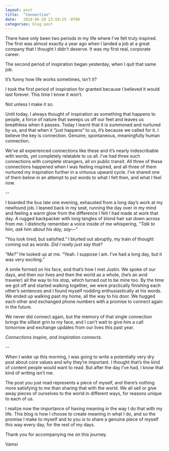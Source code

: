 ```yaml
---
layout: post
title:  "Connection"
date:   2018-06-20 23:59:15 -0700
categories: blog post
---
```

There have only been two periods in my life where I’ve felt truly inspired.  
The first was almost exactly a year ago when I landed a job at a great company that I thought I didn’t deserve.  It was my first real, corporate career. 

The second period of inspiration began yesterday, when I quit that same job.  

It’s funny how life works sometimes, isn’t it?

I took the first period of inspiration for granted because I believed it would last forever.  This time I know it won’t.  

Not unless I make it so. 

Until today, I always thought of inspiration as something that happens to people, a force of nature that sweeps us off our feet and leaves us breathless when it passes. Today I learnt that it is summoned and nurtured by us, and that when it “just happens” to us, it’s because we called for it. 
I believe the key is connection. Genuine, spontaneous, meaningfully human connection. 

We’ve all experienced connections like these and it’s nearly indescribable with words, yet completely relatable to us all. I’ve had three such connections with complete strangers, all on public transit. All three of these connections happened when I was feeling inspired, and all three of them nurtured my inspiration further in a virtuous upward cycle. I’ve shared one of them below in an attempt to put words to what I felt then, and what I feel now. 

--

I boarded the bus late one evening, exhausted from a long day’s work at my newfound job. I leaned back in my seat, running the day over in my mind and feeling a warm glow from the difference I felt I had made at work that day. A rugged backpacker with long tangles of blond hair sat down across from me. I distinctly remember a voice inside of me whispering, *“Talk to him, ask him about his day, say—”*

“You look tired, but satisfied.” I blurted out abruptly, my train of thought coming out as words. *Did I really just say that?* 

“Me?” He looked up at me. “Yeah. I suppose I am. I’ve had a long day, but it was very exciting.” 

A smile formed on his face, and that’s how I met Justin. We spoke of our days, and then our lives and then the world as a whole, (he’s an avid traveler) all the way to his stop, which turned out to be mine too. By the time we got off and started walking together, we were practically finishing each other’s sentences and I found myself nodding enthusiastically at his words. We ended up walking past my home, all the way to his door. We hugged each other and exchanged phone numbers with a promise to connect again in the future. 

We never did connect again, but the memory of that single connection brings the silliest grin to my face, and I can’t wait to give him a call tomorrow and exchange updates from our lives this past year. 

*Connections inspire, and inspiration connects.* 

--

When I woke up this morning, I was going to write a potentially very dry post about core values and why they’re important. I thought that’s the kind of content people would want to read. But after the day I’ve had, I know that kind of writing isn’t me.

The post you just read represents a piece of myself, and there’s nothing more satisfying to me than sharing that with the world. We all sell or give away pieces of ourselves to the world in different ways, for reasons unique to each of us. 

I realize now the importance of having meaning in the way I do that with my life. This blog is how I choose to create meaning in what I do, and so the promise I make to myself and to you is to share a genuine piece of myself this way every day, for the rest of my days. 

Thank you for accompanying me on this journey.

Vamsi
 





